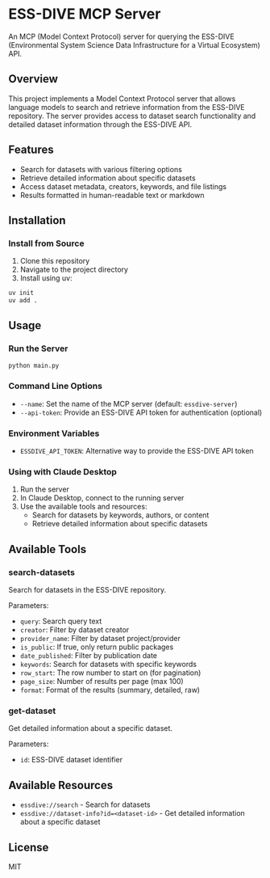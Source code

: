 # ESS-DIVE MCP Server

An MCP (Model Context Protocol) server for querying the ESS-DIVE (Environmental System Science Data Infrastructure for a Virtual Ecosystem) API.

## Overview

This project implements a Model Context Protocol server that allows language models to search and retrieve information from the ESS-DIVE repository. The server provides access to dataset search functionality and detailed dataset information through the ESS-DIVE API.

## Features

- Search for datasets with various filtering options
- Retrieve detailed information about specific datasets
- Access dataset metadata, creators, keywords, and file listings
- Results formatted in human-readable text or markdown

## Installation

### Install from Source

1. Clone this repository
2. Navigate to the project directory
3. Install using uv:

```bash
uv init
uv add .
```

## Usage

### Run the Server

```bash
python main.py
```

### Command Line Options

- `--name`: Set the name of the MCP server (default: `essdive-server`)
- `--api-token`: Provide an ESS-DIVE API token for authentication (optional)

### Environment Variables

- `ESSDIVE_API_TOKEN`: Alternative way to provide the ESS-DIVE API token

### Using with Claude Desktop

1. Run the server
2. In Claude Desktop, connect to the running server
3. Use the available tools and resources:
   - Search for datasets by keywords, authors, or content
   - Retrieve detailed information about specific datasets

## Available Tools

### search-datasets

Search for datasets in the ESS-DIVE repository.

Parameters:
- `query`: Search query text
- `creator`: Filter by dataset creator
- `provider_name`: Filter by dataset project/provider
- `is_public`: If true, only return public packages
- `date_published`: Filter by publication date
- `keywords`: Search for datasets with specific keywords
- `row_start`: The row number to start on (for pagination)
- `page_size`: Number of results per page (max 100)
- `format`: Format of the results (summary, detailed, raw)

### get-dataset

Get detailed information about a specific dataset.

Parameters:
- `id`: ESS-DIVE dataset identifier

## Available Resources

- `essdive://search` - Search for datasets
- `essdive://dataset-info?id=<dataset-id>` - Get detailed information about a specific dataset

## License

MIT